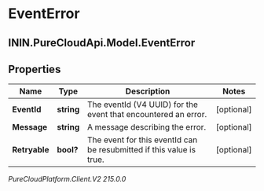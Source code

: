# EventError

## ININ.PureCloudApi.Model.EventError

## Properties

|Name | Type | Description | Notes|
|------------ | ------------- | ------------- | -------------|
| **EventId** | **string** | The eventId (V4 UUID) for the event that encountered an error. | [optional] |
| **Message** | **string** | A message describing the error. | [optional] |
| **Retryable** | **bool?** | The event for this eventId can be resubmitted if this value is true. | [optional] |



_PureCloudPlatform.Client.V2 215.0.0_

